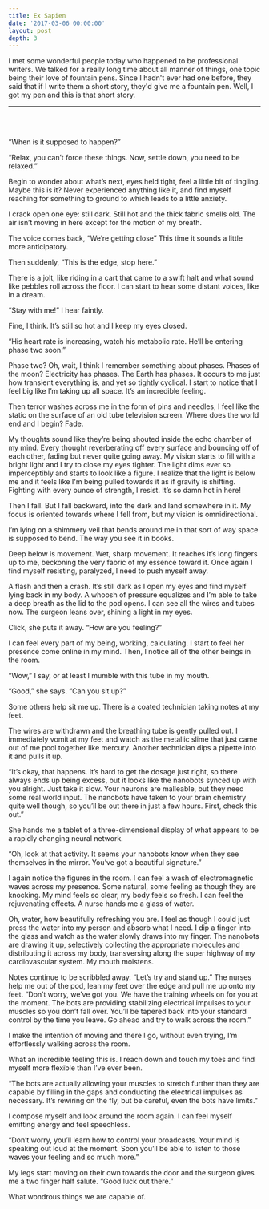 ```yaml
---
title: Ex Sapien
date: '2017-03-06 00:00:00'
layout: post
depth: 3
---
```


I met some wonderful people today who happened to be professional writers. We talked for a really long time about all manner of things, one topic being their love of fountain pens. Since I hadn't ever had one before, they said that if I write them a short story, they'd give me a fountain pen. Well, I got my pen and this is that short story.

***
<br><br>

“When is it supposed to happen?”

“Relax, you can’t force these things. Now, settle down, you need to be relaxed.”

Begin to wonder about what’s next, eyes held tight, feel a little bit of tingling. Maybe this is it? Never experienced anything like it, and find myself reaching for something to ground to which leads to a little anxiety. 

I crack open one eye: still dark. Still hot and the thick fabric smells old. The air isn’t moving in here except for the motion of my breath.

The voice comes back, “We’re getting close” This time it sounds a little more anticipatory.

Then suddenly, “This is the edge, stop here.”

There is a jolt, like riding in a cart that came to a swift halt and what sound like pebbles roll across the floor. I can start to hear some distant voices, like in a dream.

“Stay with me!” I hear faintly.

Fine, I think. It’s still so hot and I keep my eyes closed.

“His heart rate is increasing, watch his metabolic rate. He’ll be entering phase two soon.”

Phase two? Oh, wait, I think I remember something about phases. Phases of the moon? Electricity has phases. The Earth has phases. It occurs to me just how transient everything is, and yet so tightly cyclical. I start to notice that I feel big like I’m taking up all space. It’s an incredible feeling.

Then terror washes across me in the form of pins and needles, I feel like the static on the surface of an old tube television screen. Where does the world end and I begin? Fade.

My thoughts sound like they’re being shouted inside the echo chamber of my mind. Every thought reverberating off every surface and bouncing off of each other, fading but never quite going away. My vision starts to fill with a bright light and I try to close my eyes tighter. The light dims ever so imperceptibly and starts to look like a figure. I realize that the light is below me and it feels like I'm being pulled towards it as if gravity is shifting. Fighting with every ounce of strength, I resist. It’s so damn hot in here!

Then I fall. But I fall backward, into the dark and land somewhere in it. My focus is oriented towards where I fell from, but my vision is omnidirectional.

I’m lying on a shimmery veil that bends around me in that sort of way space is supposed to bend. The way you see it in books.

Deep below is movement. Wet, sharp movement. It reaches it’s long fingers up to me, beckoning the very fabric of my essence toward it. Once again I find myself resisting, paralyzed, I need to push myself away.

A flash and then a crash. It’s still dark as I open my eyes and find myself lying back in my body. A whoosh of pressure equalizes and I’m able to take a deep breath as the lid to the pod opens. I can see all the wires and tubes now. The surgeon leans over, shining a light in my eyes.

Click, she puts it away. “How are you feeling?”

I can feel every part of my being, working, calculating. I start to feel her presence come online in my mind. Then, I notice all of the other beings in the room.

“Wow,” I say, or at least I mumble with this tube in my mouth.

“Good,” she says. “Can you sit up?”

Some others help sit me up. There is a coated technician taking notes at my feet.

The wires are withdrawn and the breathing tube is gently pulled out. I immediately vomit at my feet and watch as the metallic slime that just came out of me pool together like mercury. Another technician dips a pipette into it and pulls it up.

“It’s okay, that happens. It’s hard to get the dosage just right, so there always ends up being excess, but it looks like the nanobots synced up with you alright. Just take it slow. Your neurons are malleable, but they need some real world input. The nanobots have taken to your brain chemistry quite well though, so you’ll be out there in just a few hours. First, check this out.”

She hands me a tablet of a three-dimensional display of what appears to be a rapidly changing neural network.

“Oh, look at that activity. It seems your nanobots know when they see themselves in the mirror. You’ve got a beautiful signature.”

I again notice the figures in the room. I can feel a wash of electromagnetic waves across my presence. Some natural, some feeling as though they are knocking. My mind feels so clear, my body feels so fresh. I can feel the rejuvenating effects. A nurse hands me a glass of water.

Oh, water, how beautifully refreshing you are. I feel as though I could just press the water into my person and absorb what I need. I dip a finger into the glass and watch as the water slowly draws into my finger. The nanobots are drawing it up, selectively collecting the appropriate molecules and distributing it across my body, transversing along the super highway of my cardiovascular system. My mouth moistens.

Notes continue to be scribbled away. “Let’s try and stand up.” The nurses help me out of the pod, lean my feet over the edge and pull me up onto my feet. “Don’t worry, we’ve got you. We have the training wheels on for you at the moment. The bots are providing stabilizing electrical impulses to your muscles so you don’t fall over. You’ll be tapered back into your standard control by the time you leave. Go ahead and try to walk across the room.”

I make the intention of moving and there I go, without even trying, I’m effortlessly walking across the room.

What an incredible feeling this is. I reach down and touch my toes and find myself more flexible than I’ve ever been.

“The bots are actually allowing your muscles to stretch further than they are capable by filling in the gaps and conducting the electrical impulses as necessary. It’s rewiring on the fly, but be careful, even the bots have limits.”

I compose myself and look around the room again. I can feel myself emitting energy and feel speechless.

“Don’t worry, you’ll learn how to control your broadcasts. Your mind is speaking out loud at the moment. Soon you’ll be able to listen to those waves your feeling and so much more.”

My legs start moving on their own towards the door and the surgeon gives me a two finger half salute. “Good luck out there.”

What wondrous things we are capable of.
